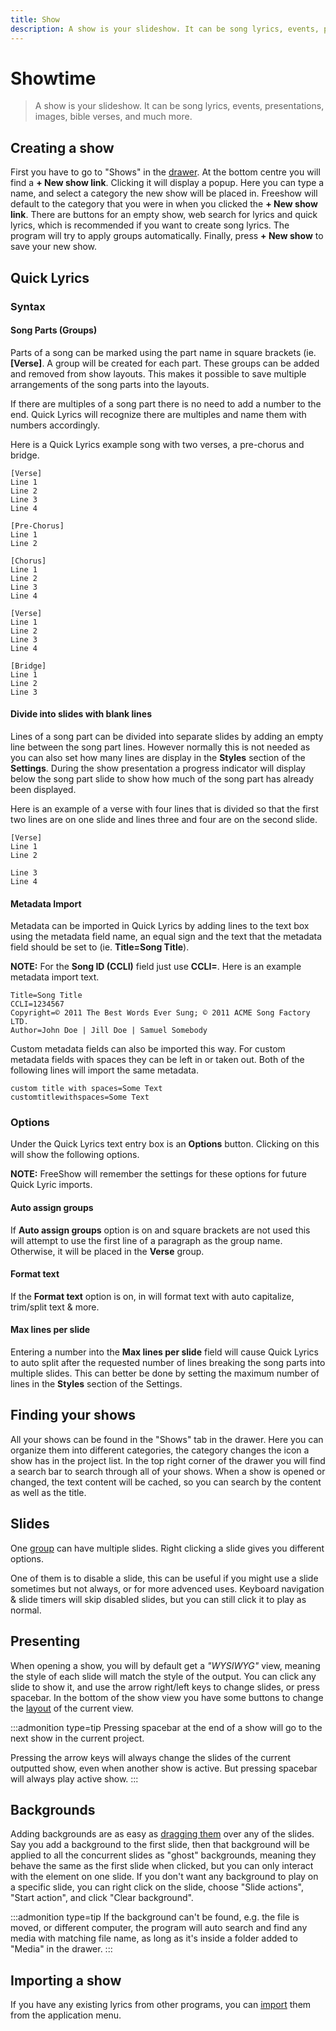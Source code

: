 ```yaml
---
title: Show
description: A show is your slideshow. It can be song lyrics, events, presentations, images, bible verses, and much more.
---
```


# Showtime

> A show is your slideshow. It can be song lyrics, events, presentations, images, bible verses, and much more.

## Creating a show

First you have to go to "Shows" in the [drawer](./drawer). At the bottom centre you will find a **+ New show link**. Clicking it will display a popup. Here you can type a name, and select a category the new show will be placed in. Freeshow will default to the category that you were in when you clicked the **+ New show link**. There are buttons for an empty show, web search for lyrics and quick lyrics, which is recommended if you want to create song lyrics. The program will try to apply groups automatically. Finally, press **+ New show** to save your new show.

## Quick Lyrics
### Syntax
#### Song Parts (Groups)
Parts of a song can be marked using the part name in square brackets (ie. **[Verse]**. A group will be created for each part. These groups can be added and removed from show layouts. This makes it possible to save multiple arrangements of the song parts into the layouts.

If there are multiples of a song part there is no need to add a number to the end. Quick Lyrics will recognize there are multiples and name them with numbers accordingly.

Here is a Quick Lyrics example song with two verses, a pre-chorus and bridge.
```
[Verse]
Line 1
Line 2
Line 3
Line 4

[Pre-Chorus]
Line 1
Line 2

[Chorus]
Line 1
Line 2
Line 3
Line 4

[Verse]
Line 1
Line 2
Line 3
Line 4

[Bridge]
Line 1
Line 2
Line 3

```
#### Divide into slides with blank lines
Lines of a song part can be divided into separate slides by adding an empty line between the song part lines. However normally this is not needed as you can also set how many lines are display in the **Styles** section of the **Settings**. During the show presentation a progress indicator will display below the song part slide to show how much of the song part has already been displayed.

Here is an example of a verse with four lines that is divided so that the first two lines are on one slide and lines three and four are on the second slide.
```
[Verse]
Line 1
Line 2

Line 3
Line 4
```
#### Metadata Import
Metadata can be imported in Quick Lyrics by adding lines to the text box using the metadata field name, an equal sign and the text that the metadata field should be set to (ie. **Title=Song Title**).

**NOTE:** For the **Song ID (CCLI)** field just use **CCLI=**. Here is an example metadata import text.

```
Title=Song Title
CCLI=1234567
Copyright=© 2011 The Best Words Ever Sung; © 2011 ACME Song Factory LTD.
Author=John Doe | Jill Doe | Samuel Somebody
```
Custom metadata fields can also be imported this way. For custom metadata fields with spaces they can be left in or taken out. Both of the following lines will import the same metadata.

```
custom title with spaces=Some Text
customtitlewithspaces=Some Text
```
### Options
Under the Quick Lyrics text entry box is an **Options** button. Clicking on this will show the following options.

**NOTE:** FreeShow will remember the settings for these options for future Quick Lyric imports.
#### Auto assign groups
If **Auto assign groups** option is on and square brackets are not used this will attempt to use the first line of a paragraph as the group name. Otherwise, it will be placed in the **Verse** group.
#### Format text
If the **Format text** option is on, in will format text with auto capitalize, trim/split text & more.
#### Max lines per slide
Entering a number into the **Max lines per slide** field will cause Quick Lyrics to auto split after the requested number of lines breaking the song parts into multiple slides. This can better be done by setting the maximum number of lines in the **Styles** section of the Settings.

## Finding your shows

All your shows can be found in the "Shows" tab in the drawer. Here you can organize them into different categories, the category changes the icon a show has in the project list. In the top right corner of the drawer you will find a search bar to search through all of your shows. When a show is opened or changed, the text content will be cached, so you can search by the content as well as the title.

## Slides

One [group](./groups) can have multiple slides. Right clicking a slide gives you different options.

One of them is to disable a slide, this can be useful if you might use a slide sometimes but not always, or for more advenced uses. Keyboard navigation & slide timers will skip disabled slides, but you can still click it to play as normal.

## Presenting

When opening a show, you will by default get a _"WYSIWYG"_ view, meaning the style of each slide will match the style of the output. You can click any slide to show it, and use the arrow right/left keys to change slides, or press spacebar. In the bottom of the show view you have some buttons to change the [layout](./layouts) of the current view.

:::admonition type=tip
Pressing spacebar at the end of a show will go to the next show in the current project.

Pressing the arrow keys will always change the slides of the current outputted show, even when another show is active. But pressing spacebar will always play active show.
:::

## Backgrounds

Adding backgrounds are as easy as [dragging them](./media#add-as-backgrounds) over any of the slides. Say you add a background to the first slide, then that background will be applied to all the concurrent slides as "ghost" backgrounds, meaning they behave the same as the first slide when clicked, but you can only interact with the element on one slide. If you don't want any background to play on a specific slide, you can right click on the slide, choose "Slide actions", "Start action", and click "Clear background".

:::admonition type=tip
If the background can't be found, e.g. the file is moved, or different computer, the program will auto search and find any media with matching file name, as long as it's inside a folder added to "Media" in the drawer.
:::

## Importing a show

If you have any existing lyrics from other programs, you can [import](./importing) them from the application menu.

